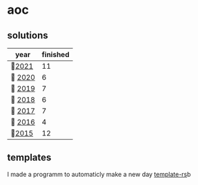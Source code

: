 # aoc

## solutions
| year | finished |
| ---- | -------- |
|:christmas_tree:[2021](/aoc/src/bin/aoc2021)|11|
| :christmas_tree: [2020](/aoc/src/bin/aoc2020) | 6 |
| :christmas_tree: [2019](/aoc/src/bin/aoc2019) | 7 |
| :christmas_tree: [2018](/aoc/src/in/aoc2018) | 6 |
| :christmas_tree: [2017](/aoc/src/bin/aoc2017) | 7 |
| :christmas_tree: [2016](/aoc/src/bin/aoc2016) | 4 |
|:christmas_tree:[2015](/aoc/src/bin/aoc2015)|12|

## templates

I made a programm to automaticly make a new day <a href="https://github.com/aichingert/template-rs" traget="_blank">template-rs<a/>b
